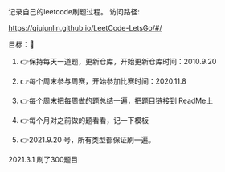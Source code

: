 记录自己的leetcode刷题过程。
访问路径:

 https://qiujunlin.github.io/LeetCode-LetsGo/#/

目标：🤨

1. 👉保持每天一道题，更新仓库，开始更新仓库时间：2010.9.20

2. 👉每个周末参与周赛，开始参加比赛时间：2020.11.8
3. 👉每个周末把每周做的题总结一遍，把题目链接到 ReadMe上
4. 👉每个月对之前做的题看看，记一下模板
5. 👉2021.9.20 号，所有类型都保证刷一遍。

2021.3.1 刷了300题目

